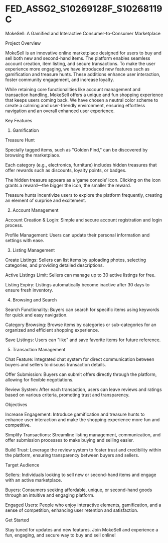 # FED_ASSG2_S10269128F_S10268119C
MokeSell: A Gamified and Interactive Consumer-to-Consumer Marketplace

Project Overview

MokeSell is an innovative online marketplace designed for users to buy and sell both new and second-hand items. The platform enables seamless account creation, item listing, and secure transactions. To make the user experience more engaging, we have introduced new features such as gamification and treasure hunts. These additions enhance user interaction, foster community engagement, and increase loyalty.

While retaining core functionalities like account management and transaction handling, MokeSell offers a unique and fun shopping experience that keeps users coming back. We have chosen a neutral color scheme to create a calming and user-friendly environment, ensuring effortless navigation and an overall enhanced user experience.

Key Features

1. Gamification

Treasure Hunt

Specially tagged items, such as "Golden Find," can be discovered by browsing the marketplace.

Each category (e.g., electronics, furniture) includes hidden treasures that offer rewards such as discounts, loyalty points, or badges.

The hidden treasure appears as a ‘game console’ icon. Clicking on the icon grants a reward—the bigger the icon, the smaller the reward.

Treasure hunts incentivize users to explore the platform frequently, creating an element of surprise and excitement.

2. Account Management

Account Creation & Login: Simple and secure account registration and login process.

Profile Management: Users can update their personal information and settings with ease.

3. Listing Management

Create Listings: Sellers can list items by uploading photos, selecting categories, and providing detailed descriptions.

Active Listings Limit: Sellers can manage up to 30 active listings for free.

Listing Expiry: Listings automatically become inactive after 30 days to ensure fresh inventory.

4. Browsing and Search

Search Functionality: Buyers can search for specific items using keywords for quick and easy navigation.

Category Browsing: Browse items by categories or sub-categories for an organized and efficient shopping experience.

Save Listings: Users can "like" and save favorite items for future reference.

5. Transaction Management

Chat Feature: Integrated chat system for direct communication between buyers and sellers to discuss transaction details.

Offer Submission: Buyers can submit offers directly through the platform, allowing for flexible negotiations.

Review System: After each transaction, users can leave reviews and ratings based on various criteria, promoting trust and transparency.

Objectives

Increase Engagement: Introduce gamification and treasure hunts to enhance user interaction and make the shopping experience more fun and competitive.

Simplify Transactions: Streamline listing management, communication, and offer submission processes to make buying and selling easier.

Build Trust: Leverage the review system to foster trust and credibility within the platform, ensuring transparency between buyers and sellers.

Target Audience

Sellers: Individuals looking to sell new or second-hand items and engage with an active marketplace.

Buyers: Consumers seeking affordable, unique, or second-hand goods through an intuitive and engaging platform.

Engaged Users: People who enjoy interactive elements, gamification, and a sense of competition, enhancing user retention and satisfaction.

Get Started

Stay tuned for updates and new features. Join MokeSell and experience a fun, engaging, and secure way to buy and sell online!

